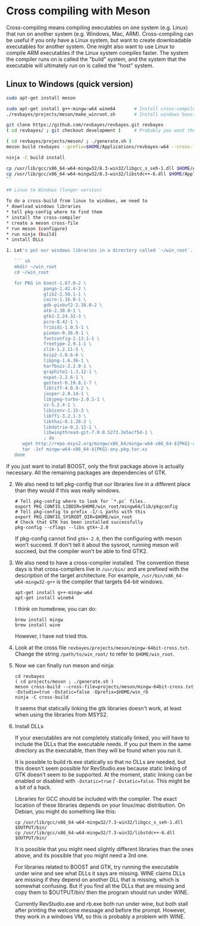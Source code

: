# Cross compiling with Meson

Cross-compiling means compiling executables on one system (e.g. Linux) that run on another system (e.g. Windows, Mac, ARM). Cross-compiling can be useful if you only have a Linux system, but want to create downloadable executables for another system.  One might also want to use Linux to compile ARM executables if the Linux system compiles faster.  The system the compiler runs on is called the "build" system, and the system that the executable will ultimately run on is called the "host" system.

## Linux to Windows (quick version)

``` sh
sudo apt-get install meson

sudo apt-get install g++-mingw-w64 wine64       # Install cross-compiler and exe wrapper
./revbayes/projects/meson/make_winroot.sh       # Install windows boost in ~/win_root

git clone https://github.com/revbayes/revbayes.git revbayes
( cd revbayes/ ; git checkout development )     # Probably you want the development branch

( cd revbayes/projects/meson/ ; ./generate.sh )
meson build revbayes --prefix=$HOME/Applications/revbayes-w64 --cross-file=win64-cross.txt

ninja -C build install

cp /usr/lib/gcc/x86_64-w64-mingw32/8.3-win32/libgcc_s_seh-1.dll $HOME/Applications/revbayes-64
cp /usr/lib/gcc/x86_64-w64-mingw32/8.3-win32/libstdc++-6.dll $HOME/Applications/revbayes-64
``

## Linux to Windows (longer version)

To do a cross-build from linux to windows, we need to
* download windows libraries
* tell pkg-config where to find them
* install the cross-compiler
* create a meson cross-file
* run meson (configure)
* run ninja (build)
* install DLLs

1. Let's put our windows libraries in a directory called `~/win_root`.  The libraries will end up in `~/win_root/mingw64/lib` with header files in `~/win_root/mingw64/include`.

   ``` sh
   mkdir ~/win_root
   cd ~/win_root

   for PKG in boost-1.67.0-2 \
              pango-1.42.4-2 \
              glib2-2.58.1-1 \
              cairo-1.16.0-1 \
              gdk-pixbuf2-2.38.0-2 \
              atk-2.30.0-1 \
              gtk2-2.24.32-3 \
              pcre-8.42-1 \
              fribidi-1.0.5-1 \
              pixman-0.36.0-1 \
              fontconfig-2.13.1-1 \
              freetype-2.9.1-1 \
              zlib-1.2.11-5 \
              bzip2-1.0.6-6 \
              libpng-1.6.36-1 \
              harfbuzz-2.2.0-1 \
              graphite2-1.3.12-1 \
              expat-2.2.6-1 \
              gettext-0.19.8.1-7 \
              libtiff-4.0.9-2 \
              jasper-2.0.14-1 \
              libjpeg-turbo-2.0.1-1 \
              xz-5.2.4-1 \
              libiconv-1.15-3 \
              libffi-3.2.1-3 \
              libthai-0.1.28-2 \
              libdatrie-0.2.12-1 \
              libwinpthread-git-7.0.0.5273.3e5acf5d-1 \
              ; do
      wget http://repo.msys2.org/mingw/x86_64/mingw-w64-x86_64-${PKG}-any.pkg.tar.xz
      tar -Jxf mingw-w64-x86_64-${PKG}-any.pkg.tar.xz
   done
   ```

   If you just want to install BOOST, only the first package above is actually necessary.  All the remaining packages are dependencies of GTK.

2. We also need to tell pkg-config that our libraries live in a different place than they would if this was really windows.

   ```
   # Tell pkg-config where to look for `*.pc` files.
   export PKG_CONFIG_LIBDIR=$HOME/win_root/mingw64/lib/pkgconfig
   # Tell pkg-config to prefix -I/-L paths with this
   export PKG_CONFIG_SYSROOT_DIR=$HOME/win_root
   # Check that GTK has been installed successfully
   pkg-config --cflags --libs gtk+-2.0
   ```

   If pkg-config cannot find `gtk+-2.0`, then the configuring with meson won't succeed.  If don't tell it about the sysroot, running meson will succeed, but the compiler won't be able to find GTK2.

3. We also need to have a cross-compiler installed.  The convention these days is that cross-compilers live in `/usr/bin/` and are prefixed with the description of the target architecture.  For example, `/usr/bin/x86_64-w64-mingw32-g++` is the compiler that targets 64-bit windows.

   ```
   apt-get install g++-mingw-w64
   apt-get install wine64
   ```

   I think on homebrew, you can do:
   ```
   brew install mingw
   brew install wine
   ```
   However, I have not tried this.

4. Look at the cross file `revbayes/projects/meson/mingw-64bit-cross.txt`. Change the string `/path/to/win_root/` to refer to `$HOME/win_root`.


5. Now we can finally run meson and ninja:

   ```
   cd revbayes
   ( cd projects/meson ; ./generate.sh )
   meson cross-build --cross-file=projects/meson/mingw-64bit-cross.txt -Dstudio=true -Dstatic=false -Dprefix=$HOME/win_rb
   ninja -C cross-build
   ```

   It seems that statically linking the gtk libraries doesn't work, at least
   when using the libraries from MSYS2.

6. Install DLLs

   If your executables are not completely statically linked, you will have to
   include the DLLs that the executable needs.  If you put them in the same
   directory as the executable, then they will be found when you run it.

   It is possible to build rb.exe statically so that no DLLs are needed, but
   this doesn't seem possible for RevStudio.exe because static linking of
   GTK doesn't seem to be supported.  At the moment, static linking can be
   enabled or disabled with `-Dstatic=true` / `-Dstatic=false`.  This might
   be a bit of a hack.

   Libraries for GCC should be included with the compiler.  The exact location
   of these libraries depends on your linux/mac distribution.  On Debian, you
   might do something like this:

   ```
   cp /usr/lib/gcc/x86_64-w64-mingw32/7.3-win32/libgcc_s_seh-1.dll $OUTPUT/bin/
   cp /usr/lib/gcc/x86_64-w64-mingw32/7.3-win32/libstdc++-6.dll $OUTPUT/bin/
   ```

   It is possible that you might need slightly different libraries than the ones
   above, and its possible that you might need a 3rd one.

   For libraries related to BOOST and GTK, try running the executable under wine
   and see what DLLs it says are missing.  WINE claims DLLs are missing if they
   depend on another DLL that is missing, which is somewhat confusing.  But
   if you find all the DLLs that are missing and copy them to $OUTPUT/bin/ then
   the program should run under WINE.

   Currently RevStudio.exe and rb.exe both run under wine, but both stall after
   printing the welcome message and before the prompt.  However, they work
   in a windows VM, so this is probably a problem with WINE.



   
